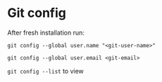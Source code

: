 # Git config
After fresh installation run:

`git config --global user.name "<git-user-name>"`

`git config --global user.email <git-email>`

`git config --list` to view